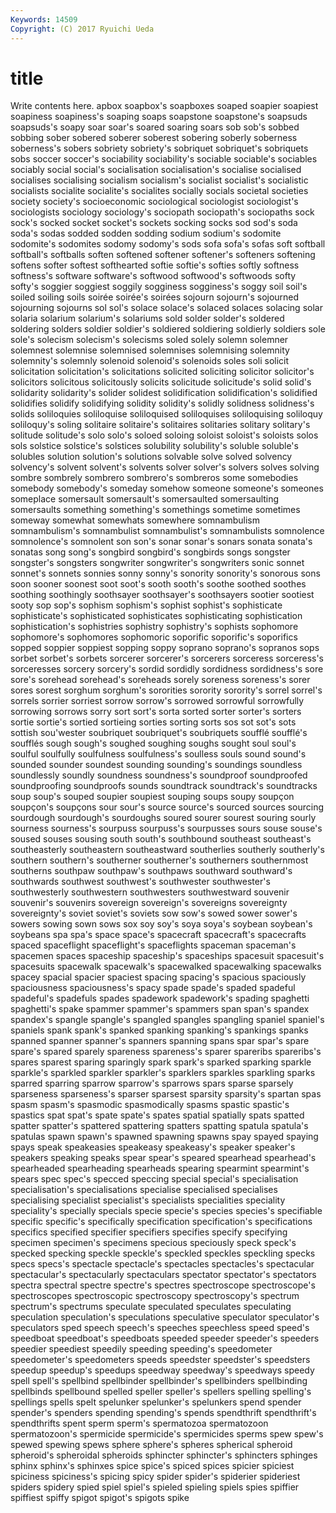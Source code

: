```yaml
---
Keywords: 14509 
Copyright: (C) 2017 Ryuichi Ueda
---
```


# title

Write contents here.
apbox soapbox's soapboxes soaped soapier
soapiest soapiness soapiness's soaping soaps soapstone soapstone's soapsuds soapsuds's soapy
soar soar's soared soaring soars sob sob's sobbed sobbing sober
sobered soberer soberest sobering soberly soberness soberness's sobers sobriety sobriety's
sobriquet sobriquet's sobriquets sobs soccer soccer's sociability sociability's sociable sociable's
sociables sociably social social's socialisation socialisation's socialise socialised socialises socialising
socialism socialism's socialist socialist's socialistic socialists socialite socialite's socialites socially
socials societal societies society society's socioeconomic sociological sociologist sociologist's sociologists
sociology sociology's sociopath sociopath's sociopaths sock sock's socked socket socket's
sockets socking socks sod sod's soda soda's sodas sodded sodden
sodding sodium sodium's sodomite sodomite's sodomites sodomy sodomy's sods sofa
sofa's sofas soft softball softball's softballs soften softened softener softener's
softeners softening softens softer softest softhearted softie softie's softies softly
softness softness's software software's softwood softwood's softwoods softy softy's soggier
soggiest soggily sogginess sogginess's soggy soil soil's soiled soiling soils
soirée soirée's soirées sojourn sojourn's sojourned sojourning sojourns sol sol's
solace solace's solaced solaces solacing solar solaria solarium solarium's solariums
sold solder solder's soldered soldering solders soldier soldier's soldiered soldiering
soldierly soldiers sole sole's solecism solecism's solecisms soled solely solemn
solemner solemnest solemnise solemnised solemnises solemnising solemnity solemnity's solemnly solenoid
solenoid's solenoids soles soli solicit solicitation solicitation's solicitations solicited soliciting
solicitor solicitor's solicitors solicitous solicitously solicits solicitude solicitude's solid solid's
solidarity solidarity's solider solidest solidification solidification's solidified solidifies solidify solidifying
solidity solidity's solidly solidness solidness's solids soliloquies soliloquise soliloquised soliloquises
soliloquising soliloquy soliloquy's soling solitaire solitaire's solitaires solitaries solitary solitary's
solitude solitude's solo solo's soloed soloing soloist soloist's soloists solos
sols solstice solstice's solstices solubility solubility's soluble soluble's solubles solution
solution's solutions solvable solve solved solvency solvency's solvent solvent's solvents
solver solver's solvers solves solving sombre sombrely sombrero sombrero's sombreros
some somebodies somebody somebody's someday somehow someone someone's someones someplace
somersault somersault's somersaulted somersaulting somersaults something something's somethings sometime sometimes
someway somewhat somewhats somewhere somnambulism somnambulism's somnambulist somnambulist's somnambulists somnolence
somnolence's somnolent son son's sonar sonar's sonars sonata sonata's sonatas
song song's songbird songbird's songbirds songs songster songster's songsters songwriter
songwriter's songwriters sonic sonnet sonnet's sonnets sonnies sonny sonny's sonority
sonority's sonorous sons soon sooner soonest soot soot's sooth sooth's
soothe soothed soothes soothing soothingly soothsayer soothsayer's soothsayers sootier sootiest
sooty sop sop's sophism sophism's sophist sophist's sophisticate sophisticate's sophisticated
sophisticates sophisticating sophistication sophistication's sophistries sophistry sophistry's sophists sophomore sophomore's
sophomores sophomoric soporific soporific's soporifics sopped soppier soppiest sopping soppy
soprano soprano's sopranos sops sorbet sorbet's sorbets sorcerer sorcerer's sorcerers
sorceress sorceress's sorceresses sorcery sorcery's sordid sordidly sordidness sordidness's sore
sore's sorehead sorehead's soreheads sorely soreness soreness's sorer sores sorest
sorghum sorghum's sororities sorority sorority's sorrel sorrel's sorrels sorrier sorriest
sorrow sorrow's sorrowed sorrowful sorrowfully sorrowing sorrows sorry sort sort's
sorta sorted sorter sorter's sorters sortie sortie's sortied sortieing sorties
sorting sorts sos sot sot's sots sottish sou'wester soubriquet soubriquet's
soubriquets soufflé soufflé's soufflés sough sough's soughed soughing soughs sought
soul soul's soulful soulfully soulfulness soulfulness's soulless souls sound sound's
sounded sounder soundest sounding sounding's soundings soundless soundlessly soundly soundness
soundness's soundproof soundproofed soundproofing soundproofs sounds soundtrack soundtrack's soundtracks soup
soup's souped soupier soupiest souping soups soupy soupçon soupçon's soupçons
sour sour's source source's sourced sources sourcing sourdough sourdough's sourdoughs
soured sourer sourest souring sourly sourness sourness's sourpuss sourpuss's sourpusses
sours souse souse's soused souses sousing south south's southbound southeast
southeast's southeasterly southeastern southeastward southerlies southerly southerly's southern southern's southerner
southerner's southerners southernmost southerns southpaw southpaw's southpaws southward southward's southwards
southwest southwest's southwester southwester's southwesterly southwestern southwesters southwestward souvenir souvenir's
souvenirs sovereign sovereign's sovereigns sovereignty sovereignty's soviet soviet's soviets sow
sow's sowed sower sower's sowers sowing sown sows sox soy
soy's soya soya's soybean soybean's soybeans spa spa's space space's
spacecraft spacecraft's spacecrafts spaced spaceflight spaceflight's spaceflights spaceman spaceman's spacemen
spaces spaceship spaceship's spaceships spacesuit spacesuit's spacesuits spacewalk spacewalk's spacewalked
spacewalking spacewalks spacey spacial spacier spaciest spacing spacing's spacious spaciously
spaciousness spaciousness's spacy spade spade's spaded spadeful spadeful's spadefuls spades
spadework spadework's spading spaghetti spaghetti's spake spammer spammer's spammers span
span's spandex spandex's spangle spangle's spangled spangles spangling spaniel spaniel's
spaniels spank spank's spanked spanking spanking's spankings spanks spanned spanner
spanner's spanners spanning spans spar spar's spare spare's spared sparely
spareness spareness's sparer spareribs spareribs's spares sparest sparing sparingly spark
spark's sparked sparking sparkle sparkle's sparkled sparkler sparkler's sparklers sparkles
sparkling sparks sparred sparring sparrow sparrow's sparrows spars sparse sparsely
sparseness sparseness's sparser sparsest sparsity sparsity's spartan spas spasm spasm's
spasmodic spasmodically spasms spastic spastic's spastics spat spat's spate spate's
spates spatial spatially spats spatted spatter spatter's spattered spattering spatters
spatting spatula spatula's spatulas spawn spawn's spawned spawning spawns spay
spayed spaying spays speak speakeasies speakeasy speakeasy's speaker speaker's speakers
speaking speaks spear spear's speared spearhead spearhead's spearheaded spearheading spearheads
spearing spearmint spearmint's spears spec spec's specced speccing special special's
specialisation specialisation's specialisations specialise specialised specialises specialising specialist specialist's specialists
specialities speciality speciality's specially specials specie specie's species species's specifiable
specific specific's specifically specification specification's specifications specifics specified specifier specifiers
specifies specify specifying specimen specimen's specimens specious speciously speck speck's
specked specking speckle speckle's speckled speckles speckling specks specs specs's
spectacle spectacle's spectacles spectacles's spectacular spectacular's spectacularly spectaculars spectator spectator's
spectators spectra spectral spectre spectre's spectres spectroscope spectroscope's spectroscopes spectroscopic
spectroscopy spectroscopy's spectrum spectrum's spectrums speculate speculated speculates speculating speculation
speculation's speculations speculative speculator speculator's speculators sped speech speech's speeches
speechless speed speed's speedboat speedboat's speedboats speeded speeder speeder's speeders
speedier speediest speedily speeding speeding's speedometer speedometer's speedometers speeds speedster
speedster's speedsters speedup speedup's speedups speedway speedway's speedways speedy spell
spell's spellbind spellbinder spellbinder's spellbinders spellbinding spellbinds spellbound spelled speller
speller's spellers spelling spelling's spellings spells spelt spelunker spelunker's spelunkers
spend spender spender's spenders spending spending's spends spendthrift spendthrift's spendthrifts
spent sperm sperm's spermatozoa spermatozoon spermatozoon's spermicide spermicide's spermicides sperms
spew spew's spewed spewing spews sphere sphere's spheres spherical spheroid
spheroid's spheroidal spheroids sphincter sphincter's sphincters sphinges sphinx sphinx's sphinxes
spice spice's spiced spices spicier spiciest spiciness spiciness's spicing spicy
spider spider's spiderier spideriest spiders spidery spied spiel spiel's spieled
spieling spiels spies spiffier spiffiest spiffy spigot spigot's spigots spike
